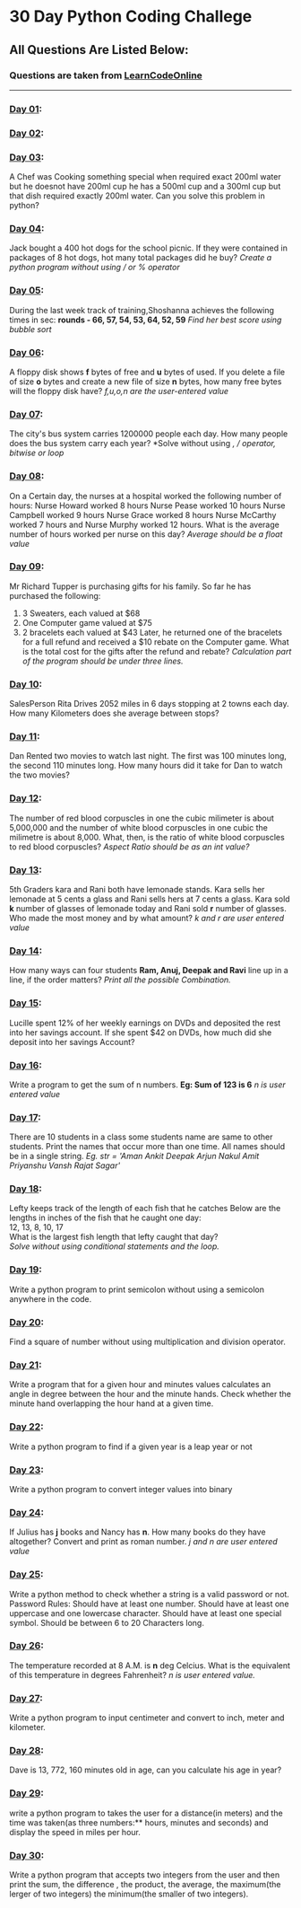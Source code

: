 # 30 Day Python Coding Challege
## **All Questions Are Listed Below:**
### Questions are taken from [LearnCodeOnline](https://learncodeonline.in/)
---
### **[Day 01](/day1.py)**:

### **[Day 02](/day2.py):**


### **[Day 03](/day3.py):**

A Chef was Cooking something special when required exact 200ml water but he doesnot have 200ml cup he has a 500ml cup and a 300ml cup but that dish required exactly 200ml water. Can you solve this problem in python?

### **[Day 04](/day4.py):**

Jack bought a 400 hot dogs for the school picnic. If they were contained in packages of 8 hot dogs, hot many total packages did he buy?
*Create a python program without using / or % operator*

### **[Day 05](/day5.py):**

During the last week track of training,Shoshanna achieves the following times in sec:
**rounds - 66, 57, 54, 53, 64, 52, 59**
*Find her best score using bubble sort*

### **[Day 06](/day6.py):**

A floppy disk shows **f** bytes of free and **u** bytes of used. If you delete a file of size **o** bytes and create a new file of size **n** bytes, how many free bytes will the floppy disk have?
*f,u,o,n are the user-entered value*

### **[Day 07](/day7.py):**

The city's bus system carries 1200000 people each day. How many people does the bus system carry each year?
*Solve without using *, / operator, bitwise or loop*

### **[Day 08](/day8.py):**

On a Certain day, the nurses at a hospital worked the following number of hours:
Nurse Howard worked 8 hours
Nurse Pease worked 10 hours
Nurse Campbell worked 9 hours
Nurse Grace worked 8 hours
Nurse McCarthy worked 7 hours
and Nurse Murphy worked 12 hours.
What is the average number of hours worked per nurse on this day?
*Average should be a float value*

### **[Day 09](/day9.py):**

Mr Richard Tupper is purchasing gifts for his family. So far he has purchased the following:
1. 3 Sweaters, each valued at $68
2. One Computer game valued at $75
3. 2 bracelets each valued at $43
Later, he returned one of the bracelets for a full refund and received a $10 rebate on the Computer game. What is the total cost for the gifts after the refund and rebate?
*Calculation part of the program should be under three lines.*

### **[Day 10](/day10.py):**

SalesPerson Rita Drives 2052 miles in 6 days stopping at 2 towns each day. How many Kilometers does she average between stops?

### **[Day 11](/day11.py):**

Dan Rented two movies to watch last night. The first was 100 minutes long, the second 110 minutes long. How many hours did it take for Dan to watch the two movies?

### **[Day 12](/day12.py):**

The number of red blood corpuscles in one the cubic milimeter is about 5,000,000 and the number of white blood corpuscles in one cubic the milimetre is about 8,000. What, then, is the ratio of white blood corpuscles to red blood corpuscles?
*Aspect Ratio should be as an int value?*

### **[Day 13](/day13.py):**

5th Graders kara and Rani both have lemonade stands. Kara sells her lemonade at 5 cents a glass and Rani sells hers at 7 cents a glass. Kara sold **k** number of glasses of lemonade today and Rani sold **r** number of glasses. Who made the most money and by what amount?
*k and r are user entered value*

### **[Day 14](/day14.py):**

How many ways can four students **Ram, Anuj, Deepak and Ravi** line up in a line, if the order matters?
*Print all the possible Combination.*

### **[Day 15](/day15.py):**

Lucille spent 12% of her weekly earnings on DVDs and deposited the rest into her savings account. If she spent $42 on DVDs, how much did she deposit into her savings Account?

### **[Day 16](/day16.py):**

Write a program to get the sum of n numbers.
**Eg: Sum of 123 is 6**
*n is user entered value*

### **[Day 17](/day17.py):**

There are 10 students in a class some students name are same to other students.
Print the names that occur more than one time. All names should be in a single string.
*Eg. str = 'Aman Ankit Deepak Arjun Nakul Amit Priyanshu Vansh Rajat Sagar'*

### **[Day 18](/day18.py):**

Lefty keeps track of the length of each fish that he catches Below are the lengths in inches of the fish that he caught one day:<br>
12, 13, 8, 10, 17<br>
What is the largest fish length that lefty caught that day?<br>
*Solve without using conditional statements and the loop.*

### **[Day 19](/day19.py):**

Write a python program to print semicolon without using a semicolon anywhere in the code.

### **[Day 20](/day20.py):**

Find a square of number without using multiplication and division operator.

### **[Day 21](/day21.py):**

Write a program that for a given hour and minutes values calculates an angle in degree between the hour and the minute hands. Check whether the minute hand overlapping the hour hand at a given time.

### **[Day 22](/day22.py):**

Write a python program to find if a given year is a leap year or not

### **[Day 23](/day23.py):**

Write a python program to convert integer values into binary

### **[Day 24](/day24.py):**

If Julius has **j** books and Nancy has **n**. How many books do they have altogether? Convert and print as roman number.
*j and n are user entered value*

### **[Day 25](/day25.py):**

Write a python method to check whether a string is a valid password or not.
Password Rules:
Should have at least one number.
Should have at least one uppercase and one lowercase character.
Should have at least one special symbol.
Should be between 6 to 20 Characters long.

### **[Day 26](/day26.py):**

The temperature recorded at 8 A.M. is **n** deg Celcius. What is the equivalent of this temperature in degrees Fahrenheit?
*n is user entered value.*

### **[Day 27](/day27.py):**

Write a python program to input centimeter and convert to inch, meter and kilometer.

### **[Day 28](/day28.py):**

Dave is 13, 772, 160 minutes old in age, can you calculate his age in year?

### **[Day 29](/day29.py):**

write a python program to takes the user for a distance(in meters) and the time was taken(as three numbers:** hours, minutes and seconds) and display the speed in miles per hour.

### **[Day 30](/day30.py):**

Write a python program that accepts two integers from the user and then print the sum, the difference , the product, the average, the maximum(the lerger of two integers) the minimum(the smaller of two integers).
